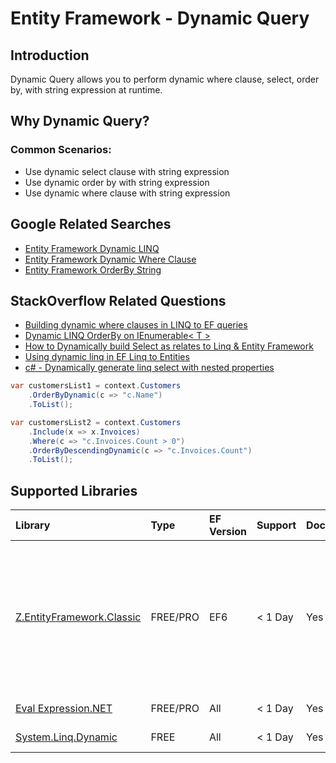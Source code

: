 # Entity Framework - Dynamic Query

## Introduction

Dynamic Query allows you to perform dynamic where clause, select, order by, with string expression at runtime.

## Why Dynamic Query?

### Common Scenarios:

 - Use dynamic select clause with string expression
 - Use dynamic order by with string expression
 - Use dynamic where clause with string expression

## Google Related Searches

 - [Entity Framework Dynamic LINQ](https://www.google.com/search?q=entity+framework+dynamic+linq)
 - [Entity Framework Dynamic Where Clause](https://www.google.com/search?q=entity+framework+dynamic+where+clause)
 - [Entity Framework OrderBy String](https://www.google.com/search?q=entity+framework+orderby+string)

## StackOverflow Related Questions

 - [Building dynamic where clauses in LINQ to EF queries](https://stackoverflow.com/questions/14901430/building-dynamic-where-clauses-in-linq-to-ef-queries)
 - [Dynamic LINQ OrderBy on IEnumerable< T >](https://stackoverflow.com/questions/41244/dynamic-linq-orderby-on-ienumerablet?rq=1)
 - [How to Dynamically build Select as relates to Linq & Entity Framework](https://stackoverflow.com/questions/44441338/how-to-dynamically-build-select-as-relates-to-linq-entity-framework)
 - [Using dynamic linq in EF Linq to Entities](https://stackoverflow.com/questions/28721888/using-dynamic-linq-in-ef-linq-to-entities)
 - [c# - Dynamically generate linq select with nested properties](https://stackoverflow.com/questions/51753165/c-sharp-dynamically-generate-linq-select-with-nested-properties)

```csharp
var customersList1 = context.Customers
    .OrderByDynamic(c => "c.Name")
    .ToList();

var customersList2 = context.Customers
    .Include(x => x.Invoices)
    .Where(c => "c.Invoices.Count > 0")
    .OrderByDescendingDynamic(c => "c.Invoices.Count")
    .ToList();
```

## Supported Libraries

|Library	|Type	|EF Version	|Support	|Doc	|Features|
|:----------|:----------|:----------|:----------|:----------|:----------|
|[Z.EntityFramework.Classic](/ef-classic)	|FREE/PRO	|EF6|< 1 Day	|Yes	| Bulk SaveChanges<br>Bulk Insert<br>Bulk Update<br>Bulk Delete<br>Bulk Merge<br>Batch Delete<br>Batch Update<br>Cache<br>Deferred Query<br>Future|
|[Eval Expression.NET](/eval-expression-net)	|FREE/PRO	|All	|< 1 Day	|Yes	|Dynamic Query|
|[System.Linq.Dynamic](/system-linq-dynamic)	|FREE	|All	|< 1 Day	|Yes    |Dynamic Query  |
